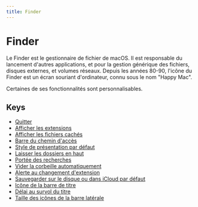 ```yaml
---
title: Finder
---
```


# Finder

Le Finder est le gestionnaire de fichier de macOS.
Il est responsable du lancement d'autres applications,
et pour la gestion générique des fichiers, disques externes, et volumes réseaux.
Depuis les années 80-90, l'icône du Finder est un écran souriant d'ordinateur, connu sous le nom "Happy Mac".

Certaines de ses fonctionnalités sont personnalisables.

## Keys

- [Quitter](./quitmenuitem.md)
- [Afficher les extensions](./appleshowallextensions.md)
- [Afficher les fichiers cachés](./appleshowallfiles.md)
- [Barre du chemin d&#x27;accès](./showpathbar.md)
- [Style de présentation par défaut](./fxpreferredviewstyle.md)
- [Laisser les dossiers en haut](./_fxsortfoldersfirst.md)
- [Portée des recherches](./fxdefaultsearchscope.md)
- [Vider la corbeille automatiquement](./fxremoveoldtrashitems.md)
- [Alerte au changement d&#x27;extension](./fxenableextensionchangewarning.md)
- [Sauvegarder sur le disque ou dans iCloud par défaut](./nsdocumentsavenewdocumentstocloud.md)
- [Icône de la barre de titre](./showwindowtitlebaricons.md)
- [Délai au survol du titre](./nstoolbartitleviewrolloverdelay.md)
- [Taille des icônes de la barre latérale](./nstableviewdefaultsizemode.md)
